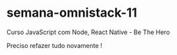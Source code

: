 # semana-omnistack-11
Curso JavaScript com Node,  React Native - Be The Hero

Preciso refazer tudo novamente !
